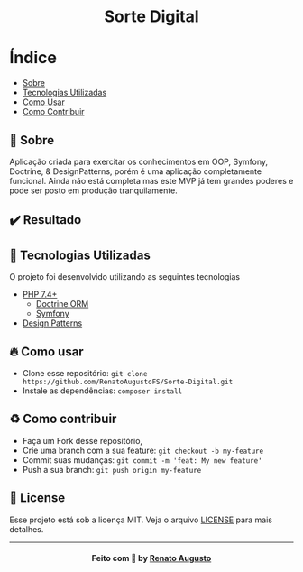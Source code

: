 <h1 align="center">
    Sorte Digital
</h1>

# Índice

- [Sobre](#sobre)
- [Tecnologias Utilizadas](#tecnologias-utilizadas)
- [Como Usar](#como-usar)
- [Como Contribuir](#como-contribuir)

<a id="sobre"></a>
## :bookmark: Sobre 

Aplicação criada para exercitar os conhecimentos em OOP, Symfony, Doctrine, & DesignPatterns, porém é uma aplicação completamente funcional. Ainda não está completa mas este MVP já tem grandes poderes e pode ser posto em produção tranquilamente.

## :heavy_check_mark: Resultado 

<a id="tecnologias-utilizadas"></a>
## :rocket: Tecnologias Utilizadas

O projeto foi desenvolvido utilizando as seguintes tecnologias

- [PHP 7.4+](https://www.php.net/)
    - [Doctrine ORM](doctrine-project.org)
    - [Symfony](https://symfony.com/)
- [Design Patterns](https://refactoring.guru/)


<a id="como-usar"></a>
## :fire: Como usar

- Clone esse repositório: `git clone https://github.com/RenatoAugustoFS/Sorte-Digital.git`
- Instale as dependências: `composer install` 

<a id="como-contribuir"></a>
## :recycle: Como contribuir

- Faça um Fork desse repositório,
- Crie uma branch com a sua feature: `git checkout -b my-feature`
- Commit suas mudanças: `git commit -m 'feat: My new feature'`
- Push a sua branch: `git push origin my-feature`

## :memo: License

Esse projeto está sob a licença MIT. Veja o arquivo [LICENSE](LICENSE) para mais detalhes.

---

<h4 align="center">
    Feito com 💜 by <a href="https://www.linkedin.com/in/RenatoAugustoFS/" target="_blank">Renato Augusto</a>
</h4>

